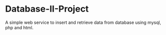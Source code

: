 # Database-II-Project
A simple web service to insert and retrieve data from database using mysql, php and html.
